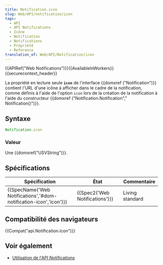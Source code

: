 ```yaml
---
title: Notification.icon
slug: Web/API/notification/icon
tags:
  - API
  - API Notifications
  - Icône
  - Notification
  - Notifications
  - Propriété
  - Reference
translation_of: Web/API/Notification/icon
---
```

{{APIRef("Web Notifications")}}{{AvailableInWorkers}}{{securecontext_header}}

La propriété en lecture seule **`icon`** de l'interface {{domxref ("Notification")}} contient l'URL d'une icône à afficher dans le cadre de la notification, comme définis à l'aide de l'option `icon` lors de la création de la notification à l'aide du constructeur {{domxref ("Notification.Notification"," Notification()")}}.

## Syntaxe

```js
Notification.icon
```

### Valeur

Une {{domxref("USVString")}}.

## Spécifications

| Spécification                                                                            | État                                     | Commentaire     |
| ---------------------------------------------------------------------------------------- | ---------------------------------------- | --------------- |
| {{SpecName('Web Notifications','#dom-notification-icon','icon')}} | {{Spec2('Web Notifications')}} | Living standard |

## Compatibilité des navigateurs

{{Compat("api.Notification.icon")}}

## Voir également

- [Utilisation de l'API Notifications](/fr/docs/Web/API/Notifications_API/Using_the_Notifications_API)
